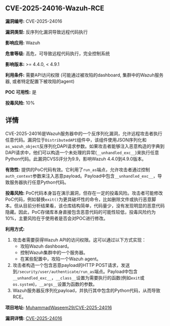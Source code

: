 ## CVE-2025-24016-Wazuh-RCE

**漏洞编号:** CVE-2025-24016

**漏洞类型:** 反序列化漏洞导致远程代码执行

**影响应用:** Wazuh

**危害等级:** 高危，可导致远程代码执行，完全控制系统

**影响版本:** >= 4.4.0, < 4.9.1

**利用条件:** 需要API访问权限 (可能通过被攻陷的dashboard, 集群中的Wazuh服务器, 或者特定配置下被攻陷的agent)

**POC 可用性:** 是

**投毒风险:** 10%

## 详情

CVE-2025-24016是Wazuh服务器中的一个反序列化漏洞，允许远程攻击者执行任意代码。漏洞位于`DistributedAPI`组件中，该组件使用JSON序列化和`as_wazuh_object`反序列化DAPI请求参数。如果攻击者能够注入恶意构造的字典到DAPI请求中，他们可以构造一个未处理的异常(`__unhandled_exc__`)来执行任意Python代码。此漏洞CVSS评分为9.9，影响Wazuh 4.4.0到4.9.0版本。

**有效性:** 提供的PoC代码有效。它利用了`run_as`端点，允许攻击者通过控制`auth_context`参数来注入恶意payload。Payload中包含`__unhandled_exc__`，导致服务器执行任意Python代码。

**投毒风险:** PoC代码本身旨在演示漏洞，但存在一定的投毒风险。攻击者可能修改PoC代码，例如替换`exit()`为更具破坏性的命令，比如删除文件或执行恶意脚本。但从目前分析结果看，该仓库结构简单，代码量少，没有发现明显的恶意代码隐藏。因此，PoC存储库本身直接包含恶意代码的可能性较低，投毒风险约为10%，主要风险在于使用者是否会对POC进行修改。

**利用方式:**
1.  攻击者需要获得Wazuh API的访问权限。这可以通过以下方式实现：
    *   攻陷Wazuh dashboard。
    *   控制Wazuh集群中的一个服务器。
    *   在某些配置中，攻陷一个Wazuh agent。
2.  攻击者构造一个包含恶意payload的HTTP POST请求，发送到`/security/user/authenticate/run_as`端点。Payload中包含`__unhandled_exc__`，`__class__`设置为需要执行的函数(例如`exit`或`os.system`)，`__args__`设置为函数的参数。
3.  Wazuh服务器反序列化payload，并执行其中包含的Python代码，从而导致RCE。

**项目地址:** [MuhammadWaseem29/CVE-2025-24016](https://github.com/MuhammadWaseem29/CVE-2025-24016)

**漏洞详情:** [CVE-2025-24016](https://nvd.nist.gov/vuln/detail/CVE-2025-24016)